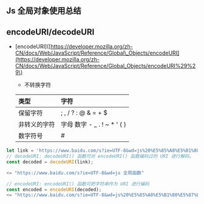 ## Js 全局对象使用总结

## encodeURI/decodeURI

* \[encodeURI\]\([https://developer.mozilla.org/zh-CN/docs/Web/JavaScript/Reference/Global\_Objects/encodeURI](https://developer.mozilla.org/zh-CN/docs/Web/JavaScript/Reference/Global_Objects/encodeURI%29%29\)

  * 不转换字符

  | 类型 | 字符 |
  | :--- | :--- |
  | 保留字符 | ; , / ? : @ & = + $ |
  | 非转义的字符 | 字母 数字 - \_ . ! ~ \* ' \( \) |
  | 数字符号 | \# |

```javascript
let link = 'https://www.baidu.com/s?ie=UTF-8&wd=js%20%E5%85%A8%E5%B1%80%E5%87%BD%E6%95%B0';
// decodeURI: decodeURI() 函数可对 encodeURI() 函数编码过的 URI 进行解码。
const decoded = decodeURI(link);

<= "https://www.baidu.com/s?ie=UTF-8&wd=js 全局函数"

// encodeURI: encodeURI() 函数可把字符串作为 URI 进行编码
const encoded = encodeURI(decoded);
<= "https://www.baidu.com/s?ie=UTF-8&wd=js%20%E5%85%A8%E5%B1%80%E5%87%BD%E6%95%B0"
```



